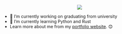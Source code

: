 <p align="center">
  <img src="https://skillicons.dev/icons?i=cpp,c,python,java,javascript,bash,github,git,linux" />
</p>

- 🔭 I’m currently working on graduating from university
- 🌱 I’m currently learning Python and Rust
-  Learn more about me from my [portfolio website](https://www.dragomirm.dev/). 😊

</p>
